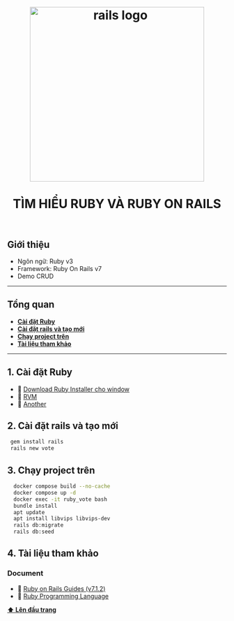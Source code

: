 <h1 align="center">
<br>
  <img src="https://res.cloudinary.com/practicaldev/image/fetch/s--jvDLhx0b--/c_imagga_scale,f_auto,fl_progressive,h_420,q_auto,w_1000/https://dev-to-uploads.s3.amazonaws.com/i/cpcr5w0kgl6j94tss7n9.png" alt="rails logo" width=400">
  <br>
    <br>
  TÌM HIỂU RUBY VÀ RUBY ON RAILS 
  <br><br>
</h1>

## Giới thiệu

- Ngôn ngữ: Ruby v3
- Framework: Ruby On Rails v7
- Demo CRUD

---

## Tổng quan

* **[Cài đặt Ruby](#1-cài-đặt-ruby)**
* **[Cài đặt rails và tạo mới](#2-cài-đặt-rails-và-tạo-mới)**
* **[Chạy project trên](#3-chạy-project-trên)**
* **[Tài liệu tham khảo](#4-tài-liệu-tham-khảo)**
---

## 1. Cài đặt Ruby

 * 📌 [Download Ruby Installer cho window](https://rubyinstaller.org/)
 * 📌 [RVM](https://rvm.io/)
 * 📌 [Another](https://www.ruby-lang.org/en/documentation/installation/)

## 2. Cài đặt rails và tạo mới

 ```sh
  gem install rails
  rails new vote
  ```

## 3. Chạy project trên

```sh
  docker compose build --no-cache
  docker compose up -d
  docker exec -it ruby_vote bash
  bundle install
  apt update
  apt install libvips libvips-dev
  rails db:migrate
  rails db:seed
  ```

## 4. Tài liệu tham khảo

### Document

 * 📜 [Ruby on Rails Guides (v7.1.2)](https://guides.rubyonrails.org/index.html)
 * 📜 [Ruby Programming Language](https://www.ruby-lang.org/vi/documentation/)

**[⬆ Lên đầu trang](#tổng-quan)**